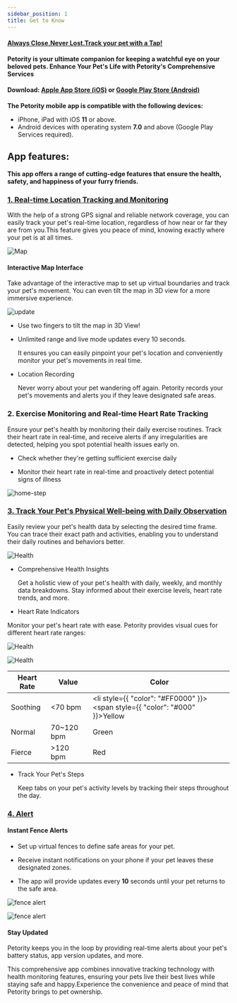 ```yaml
---
sidebar_position: 1
title: Get to Know
---
```


#### [Always Close,Never Lost.Track your pet with a Tap!](/img/logo.svg) 
**Petority is your ultimate companion for keeping a watchful eye on your beloved pets. Enhance Your Pet's Life with Petority's Comprehensive Services**

#### Download: [Apple App Store (iOS)](/img/logo.svg) or [Google Play Store (Android)](/img/logo.svg)
**The Petority mobile app is compatible with the following devices:**

+ iPhone, iPad with iOS **11** or above.
+ Android devices with operating system **7.0** and above (Google Play Services required).
## App features:
**This app offers a range of cutting-edge features that ensure the health, safety, and happiness of your furry friends.**

### [1. Real-time Location Tracking and Monitoring](/docs/petority/features/live-tracking)

With the help of a strong GPS signal and reliable network coverage, you can easily track your pet's real-time location, regardless of how near or far they are from you.This feature gives you peace of mind, knowing exactly where your pet is at all times.

![Map](/img/get-to-know/GPS.jpg)

#### Interactive Map Interface

Take advantage of the interactive map to set up virtual boundaries and track your pet's movement. You can even tilt the map in 3D view for a more immersive experience.

![update](/img/get-to-know/Map.jpg)  

+ Use two fingers to tilt the map in 3D View!

+ Unlimited range and live mode updates every 10 seconds.

    It ensures you can easily pinpoint your pet's location and conveniently monitor your pet's movements in real time.

+ Location Recording

	Never worry about your pet wandering off again. Petority records your pet's movements and alerts you if they leave designated safe areas.


### 2. Exercise Monitoring and Real-time Heart Rate Tracking
Ensure your pet's health by monitoring their daily exercise routines. Track their heart rate in real-time, and receive alerts if any irregularities are detected, helping you spot potential health issues early on.

+ Check whether they're getting sufficient exercise daily

+ Monitor their heart rate in real-time and proactively detect potential signs of illness

![home-step](/img/get-to-know/Exercise-Monitoring-and-Real-time-Heart-Rate-Tracking.jpg)


### [3. Track Your Pet's Physical Well-being with Daily Observation](/docs/petority/features/health-monitoring)
Easily review your pet's health data by selecting the desired time frame. You can trace their exact path and activities, enabling you to understand their daily routines and behaviors better.

![Health](/img/get-to-know/Comprehensive-Health-Insights.gif)

+ Comprehensive Health Insights

    Get a holistic view of your pet's health with daily, weekly, and monthly data breakdowns. Stay informed about their exercise levels, heart rate trends, and more.


+ Heart Rate Indicators

Monitor your pet's heart rate with ease. Petority provides visual cues for different heart rate ranges:

![Health](/img/get-to-know/Heart-Rate-Indicators.jpg)

![Health](/img/get-to-know/Excel.jpg)
  
| Heart Rate   | Value   | Color   |
| ----------- | ----------- | ----------- |
| Soothing    | <70 bpm   | <li style={{ "color": "#FF0000" }}><span style={{ "color": "#000" }}>Yellow</span></li> |
|  Normal     | 70~120 bpm | Green |
| Fierce      | >120 bpm   | Red   |

+ Track Your Pet's Steps

    Keep tabs on your pet's activity levels by tracking their steps throughout the day.


### [4. Alert](/docs/petority/features/alerts-notifications)
#### Instant Fence Alerts

+ Set up virtual fences to define safe areas for your pet. 

+ Receive instant notifications on your phone if your pet leaves these designated zones.

+ The app will provide updates every **10** seconds until your pet returns to the safe area.

![fence alert](/img/get-to-know/Instant-Fence-Alerts1.gif)

![fence alert](/img/get-to-know/Instant-Fence-Alerts-2.jpg)

#### Stay Updated

Petority keeps you in the loop by providing real-time alerts about your pet's battery status, app version updates, and more.

This comprehensive app combines innovative tracking technology with health monitoring features, ensuring your pets live their best lives while staying safe and happy.Experience the convenience and peace of mind that Petority brings to pet ownership.





